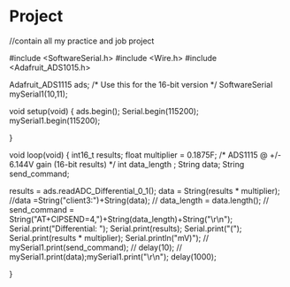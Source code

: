 # Project
//contain all my practice and job project

#include <SoftwareSerial.h>
#include <Wire.h>
#include <Adafruit_ADS1015.h>

Adafruit_ADS1115 ads;  /* Use this for the 16-bit version */
SoftwareSerial mySerial1(10,11);

void setup(void)
{
  ads.begin();
  Serial.begin(115200);
  mySerial1.begin(115200); 
  
}

void loop(void)
{
  int16_t results;
  float multiplier = 0.1875F; /* ADS1115  @ +/- 6.144V gain (16-bit results) */
  int data_length ;
  String data;
  String send_command;

   results = ads.readADC_Differential_0_1();
   data = String(results * multiplier);
   //data =String("client3:")+String(data);
//   data_length = data.length();
//   send_command = String("AT+CIPSEND=4,")+String(data_length)+String("\r\n");
   Serial.print("Differential: "); Serial.print(results); Serial.print("("); Serial.print(results * multiplier); Serial.println("mV)");
//   mySerial1.print(send_command);
//   delay(10);
//   mySerial1.print(data);mySerial1.print("\r\n");
   delay(1000);
   
}

